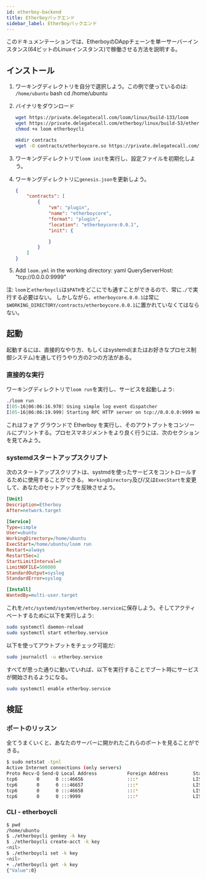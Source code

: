 ```yaml
---
id: etherboy-backend
title: Etherboyバックエンド
sidebar_label: Etherboyバックエンド
---
```

このドキュメンテーションでは、EtherboyのDAppチェーンを単一サーバーインスタンス(64ビットのLinuxインスタンス)で稼働させる方法を説明する。

## インストール

1. ワーキングディレクトリを自分で選択しよう。この例で使っているのは: `/home/ubuntu` 
        bash
        cd /home/ubuntu

2. バイナリをダウンロード
    
    ```bash
    wget https://private.delegatecall.com/loom/linux/build-133/loom
    wget https://private.delegatecall.com/etherboy/linux/build-53/etherboycli
    chmod +x loom etherboycli
    
    mkdir contracts
    wget -O contracts/etherboycore.so https://private.delegatecall.com/etherboy/linux/build-53/etherboycore.0.0.1
    ```

3. ワーキングディレクトリで`loom init`を実行し、設定ファイルを初期化しよう。
4. ワーキングディレクトリに`genesis.json`を更新しよう。
    
    ```json
    {
        "contracts": [
            {
                "vm": "plugin",
                "name": "etherboycore",
                "format": "plugin",
                "location": "etherboycore:0.0.1",
                "init": {
    
                }
            }
        ]
    }
    ```

5. Add `loom.yml` in the working directory: 
        yaml
        QueryServerHost: "tcp://0.0.0.0:9999"

注: `loom`と`etherboycli`は`$PATH`をどこにでも通すことができるので、常に`./`で実行する必要はない。 しかしながら、`etherboycore.0.0.1`は常に`$WORKING_DIRECTORY/contracts/etherboycore.0.0.1`に置かれていなくてはならない。

## 起動

起動するには、直接的なやり方、もしくはsystemd(またはお好きなプロセス制御システム)を通して行うやり方の2つの方法がある。

### 直接的な実行

ワーキングディレクトリで`loom run`を実行し、サービスを起動しよう:

```bash
./loom run
I[05-16|06:06:16.970] Using simple log event dispatcher
I[05-16|06:06:19.999] Starting RPC HTTP server on tcp://0.0.0.0:9999 module=query-server
```

これはフォア グラウンドで Etherboy を実行し、そのアウトプットをコンソールにプリントする。プロセスマネジメントをより良く行うには、次のセクションを見てみよう。

### systemdスタートアップスクリプト

次のスタートアップスクリプトは、systmdを使ったサービスをコントロールするために使用することができる。 `WorkingDirectory`及び/又は`ExecStart`を変更して、あなたのセットアップを反映させよう。

```ini
[Unit]
Description=Etherboy
After=network.target

[Service]
Type=simple
User=ubuntu
WorkingDirectory=/home/ubuntu
ExecStart=/home/ubuntu/loom run
Restart=always
RestartSec=2
StartLimitInterval=0
LimitNOFILE=500000
StandardOutput=syslog
StandardError=syslog

[Install]
WantedBy=multi-user.target
```

これを`/etc/systemd/system/etherboy.service`に保存しよう。そしてアクティベートするために以下を実行しよう:

```bash
sudo systemctl daemon-reload
sudo systemctl start etherboy.service
```

以下を使ってアウトプットをチェック可能だ:

```bash
sudo journalctl -u etherboy.service
```

すべてが思った通りに動いていれば、以下を実行することでブート時にサービスが開始されるようになる。

```bash
sudo systemctl enable etherboy.service
```

## 検証

### ポートのリッスン

全てうまくいくと、あなたのサーバーに開かれたこれらのポートを見ることができる。

```bash
$ sudo netstat -tpnl
Active Internet connections (only servers)
Proto Recv-Q Send-Q Local Address           Foreign Address         State       PID/Program name
tcp6       0      0 :::46656                :::*                    LISTEN      14327/loom
tcp6       0      0 :::46657                :::*                    LISTEN      14327/loom
tcp6       0      0 :::46658                :::*                    LISTEN      14327/loom
tcp6       0      0 :::9999                 :::*                    LISTEN      14327/loom
```

### CLI - etherboycli

```bash
$ pwd
/home/ubuntu
$ ./etherboycli genkey -k key
$ ./etherboycli create-acct -k key
<nil>
$ ./etherboycli set -k key
<nil>
+ ./etherboycli get -k key
{"Value":0}
```